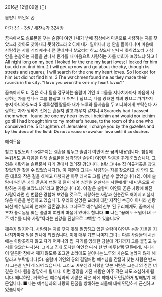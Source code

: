 2016년 12월 09일 (금)

술람미 여인의 꿈



아가 3:1 - 3:5 / 새찬송가 324 장


꿈속에서도 솔로몬을 찾는 술람미 여인
1 내가 밤에 침상에서 마음으로 사랑하는 자를 찾았노라 찾아도 찾아내지 못하였노라 2 이에 내가 일어나서 성 안을 돌아다니며 마음에 사랑하는 자를 거리에서나 큰 길에서나 찾으리라 하고 찾으나 만나지 못하였노라 3 성 안을 순찰하는 자들을 만나서 묻기를 내 마음으로 사랑하는 자를 너희가 보았느냐 하고
1 All night long on my bed I looked for the one my heart loves; I looked for him but did not find him. 2 I will get up now and go about the city, through its streets and squares; I will search for the one my heart loves. So I looked for him but did not find him. 3 The watchmen found me as they made their rounds in the city. "Have you seen the one my heart loves?" 


꿈속에서도 더 깊은 하나 됨을 갈구하는 술람미 여인
4 그들을 지나치자마자 마음에 사랑하는 자를 만나서 그를 붙잡고 내 어머니 집으로, 나를 잉태한 이의 방으로 가기까지 놓지 아니하였노라 5 예루살렘 딸들아 내가 노루와 들사슴을 두고 너희에게 부탁한다 사랑하는 자가 원하기 전에는 흔들지 말고 깨우지 말지니
4 Scarcely had I passed them when I found the one my heart loves. I held him and would not let him go till I had brought him to my mother's house, to the room of the one who conceived me. 5 Daughters of Jerusalem, I charge you by the gazelles and by the does of the field: Do not arouse or awaken love until it so desires.

해석도움





찾고 찾았노라 
1-5절까지는 결혼을 앞두고 술람미 여인이 꾼 꿈의 내용입니다. 침상에 누워서도 온 마음을 다해 솔로몬을 생각하던 술람미 여인은 악몽을 꾸게 되었습니다. 그것은 사랑하는 솔로몬이 자기 곁에서 없어진 것입니다. 놀란 그녀는 집 이곳저곳을 찾고 찾았지만 찾을 수 없었습니다(1). 이 때문에 그녀는 사랑하는 자를 찾으려고 성 안의 모든 대로와 작은 길을 헤매고 다녔지만 아무 데서도 그를 만날 수 없었습니다(2). 이에 술람미 여인은 거의 울음이 터질 것 같이 되어 성안을 순찰하는 자들에게“ 내 마음으로 사랑하는 자를 보았느냐?”라고 물었습니다(3). 이 같은 술람미 여인의 꿈은 사랑에 빠진 사람이라면 한 번쯤은 경험해 보았을 것으로, 사랑하는 사람과 한순간도 헤어지고 싶지 않은 마음을 반영하고 있습니다. 우리의 신앙은 교리에 대한 지적인 수긍이 아니라 신랑 되신 예수님과의 연애요 결혼입니다. 그러므로 예수님의 신부 된 우리에게도, 꿈속에서조차 솔로몬을 찾는 술람미 여인의 마음이 있어야 합니다.
■ 나는 “꿈에도 소원이 내 구주 예수를 더욱 사랑”이라는 찬양을 진심으로 고백할 수 있습니까?

깨우지 말지어다. 
사랑하는 자를 찾지 못해 절망하고 있던 술람미 여인은 순찰 자들을 지나치자마자 임을 만나게 되었습니다. 이에 매우 기쁜 나머지 그녀는 다른 사람들의 시선에는 아랑곳하지 않고 자기 어머니의 집, 자기를 잉태한 침실에 가기까지 그를 붙잡고 놓지를 않았습니다(4). 그리고 집에 도착한 여인은 다시 한 번 예루살렘 딸들에게, 자기가 이 달콤한 잠에서 깨지 않도록 조그만 소리에도 달아나는 노루와 사슴도 놀라지 않게 해달라고 부탁합니다(5). 술람미 여인의 꿈의 결말처럼 예수님을 간절히 찾는 사람은 반드시 그분을 만나게 되어 있습니다. 그리고 예수님의 사랑을 맛본 사람은 그분과의 점점 더 깊은 하나 됨을 갈망하게 됩니다. 이런 갈망을 가진 사람은 아주 작은 죄도 조심하게 됩니다. 왜냐하면, 거룩하신 예수님과의 사랑은 작은 죄에 의해서도 민감하게 방해받기 때문입니다.
■ 나는 예수님과의 사랑의 단꿈을 방해하는 죄들에 대해 민감하게 근신하고 있습니까?